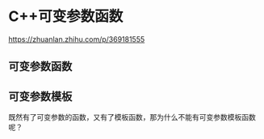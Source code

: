 # C++可变参数函数

https://zhuanlan.zhihu.com/p/369181555

## 可变参数函数

## 可变参数模板

既然有了可变参数的函数，又有了模板函数，那为什么不能有可变参数模板函数呢？


